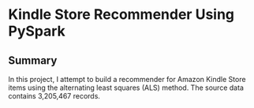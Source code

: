 # Kindle Store Recommender Using PySpark

**Summary**
---
In this project, I attempt to build a recommender for Amazon Kindle Store items using the alternating least squares (ALS) method. The source data contains 3,205,467 records. 
